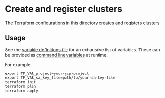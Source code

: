 # Create and register clusters

The Terraform configurations in this directory creates and registers clusters

## Usage

See the [variable definitions file] for an exhaustive list of variables.
These can be provided as [command line variables] at runtime.

For example:
```shell
export TF_VAR_project=your-gcp-project
export TF_VAR_sa_key_file=path/to/your-sa-key-file
terraform init
terraform plan
terraform apply
```

[variable definitions file]: ./variables.tf
[command line variables]: https://www.terraform.io/language/values/variables#variables-on-the-command-line
